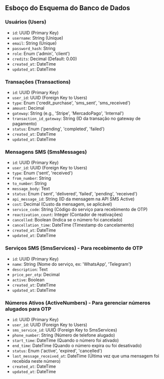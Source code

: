 ## Esboço do Esquema do Banco de Dados

### Usuários (Users)
- `id`: UUID (Primary Key)
- `username`: String (Unique)
- `email`: String (Unique)
- `password_hash`: String
- `role`: Enum ('admin', 'client')
- `credits`: Decimal (Default: 0.00)
- `created_at`: DateTime
- `updated_at`: DateTime

### Transações (Transactions)
- `id`: UUID (Primary Key)
- `user_id`: UUID (Foreign Key to Users)
- `type`: Enum ('credit_purchase', 'sms_sent', 'sms_received')
- `amount`: Decimal
- `gateway`: String (e.g., 'Stripe', 'MercadoPago', 'Internal')
- `transaction_id_gateway`: String (ID da transação no gateway de pagamento)
- `status`: Enum ('pending', 'completed', 'failed')
- `created_at`: DateTime
- `updated_at`: DateTime

### Mensagens SMS (SmsMessages)
- `id`: UUID (Primary Key)
- `user_id`: UUID (Foreign Key to Users)
- `type`: Enum ('sent', 'received')
- `from_number`: String
- `to_number`: String
- `message_body`: Text
- `status`: Enum ('sent', 'delivered', 'failed', 'pending', 'received')
- `api_message_id`: String (ID da mensagem na API SMS Active)
- `cost`: Decimal (Custo da mensagem, se aplicável)
- `service_code`: String (Código do serviço para recebimento de OTP)
- `reactivation_count`: Integer (Contador de reativações)
- `cancelled`: Boolean (Indica se o número foi cancelado)
- `cancellation_time`: DateTime (Timestamp do cancelamento)
- `created_at`: DateTime
- `updated_at`: DateTime

### Serviços SMS (SmsServices) - Para recebimento de OTP
- `id`: UUID (Primary Key)
- `name`: String (Nome do serviço, ex: 'WhatsApp', 'Telegram')
- `description`: Text
- `price_per_otp`: Decimal
- `active`: Boolean
- `created_at`: DateTime
- `updated_at`: DateTime

### Números Ativos (ActiveNumbers) - Para gerenciar números alugados para OTP
- `id`: UUID (Primary Key)
- `user_id`: UUID (Foreign Key to Users)
- `sms_service_id`: UUID (Foreign Key to SmsServices)
- `phone_number`: String (Número de telefone alugado)
- `start_time`: DateTime (Quando o número foi ativado)
- `end_time`: DateTime (Quando o número expira ou foi desativado)
- `status`: Enum ('active', 'expired', 'cancelled')
- `last_message_received_at`: DateTime (Última vez que uma mensagem foi recebida neste número)
- `created_at`: DateTime
- `updated_at`: DateTime


